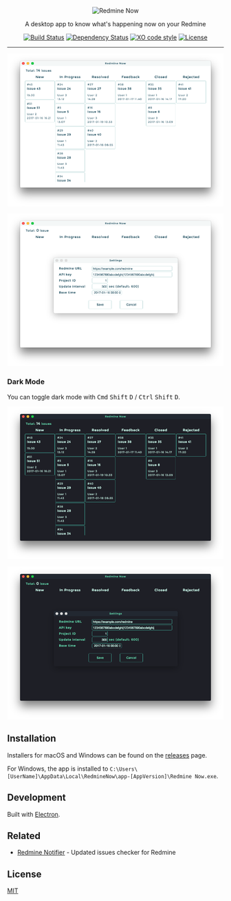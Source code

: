 <p align="center"><img src="https://raw.githubusercontent.com/emsk/redmine-now/master/resources/redmine-now-logo.png" alt="Redmine Now"></p>

<p align="center">A desktop app to know what's happening now on your Redmine</p>

<p align="center">
  <a href="https://travis-ci.org/emsk/redmine-now"><img src="https://travis-ci.org/emsk/redmine-now.svg" alt="Build Status"></a>
  <a href="https://gemnasium.com/github.com/emsk/redmine-now"><img src="https://gemnasium.com/badges/github.com/emsk/redmine-now.svg" alt="Dependency Status"></a>
  <a href="https://github.com/sindresorhus/xo"><img src="https://img.shields.io/badge/code_style-XO-5ed9c7.svg" alt="XO code style"></a>
  <a href="https://github.com/emsk/redmine-now/blob/master/LICENSE"><img src="https://img.shields.io/badge/license-MIT-blue.svg" alt="License"></a>
</p>

---

![Screenshot Main](examples/redmine-now.png?raw=true)

![Screenshot Settings](examples/redmine-now-settings.png?raw=true)

### Dark Mode

You can toggle dark mode with <kbd>Cmd</kbd> <kbd>Shift</kbd> <kbd>D</kbd> / <kbd>Ctrl</kbd> <kbd>Shift</kbd> <kbd>D</kbd>.

![Screenshot Dark Mode Main](examples/redmine-now-dark.png?raw=true)

![Screenshot Dark Mode Settings](examples/redmine-now-dark-settings.png?raw=true)

## Installation

Installers for macOS and Windows can be found on the [releases](../../releases) page.

For Windows, the app is installed to `C:\Users\[UserName]\AppData\Local\RedmineNow\app-[AppVersion]\Redmine Now.exe`.

## Development

Built with [Electron](http://electron.atom.io).

## Related

* [Redmine Notifier](https://github.com/emsk/redmine-notifier) - Updated issues checker for Redmine

## License

[MIT](LICENSE)

